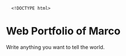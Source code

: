       <!DOCTYPE html> 
<html> 
  <head> 
    <meta charset="utf-8"> 
    <title>Web Portfolio of Marco</title> 
  </head> 

  <body> 
    <h1>Web Portfolio of Marco</h1> 
    <p>Write anything you want to tell the world.</p> 
  </body> 
</html>
